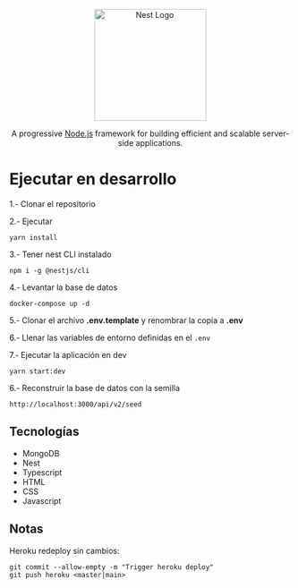 <p align="center">
  <a href="http://nestjs.com/" target="blank"><img src="https://nestjs.com/img/logo-small.svg" width="200" alt="Nest Logo" /></a>
</p>

[circleci-image]: https://img.shields.io/circleci/build/github/nestjs/nest/master?token=abc123def456
[circleci-url]: https://circleci.com/gh/nestjs/nest

<p align="center">A progressive <a href="http://nodejs.org" target="_blank">Node.js</a> framework for building efficient and scalable server-side applications.</p><p align="center">

# Ejecutar en desarrollo

1.- Clonar el repositorio

2.- Ejecutar
```
yarn install
```
3.- Tener nest CLI instalado
```
npm i -g @nestjs/cli
```
4.- Levantar la base de datos
```
docker-compose up -d
```
5.- Clonar el archivo __.env.template__ y renombrar la copia a __.env__

6.- Llenar las variables de entorno definidas en el ```.env```

7.- Ejecutar la aplicación en dev
```
yarn start:dev
```

6.- Reconstruir la base de datos con la semilla
```
http://localhost:3000/api/v2/seed
```

## Tecnologías
* MongoDB
* Nest
* Typescript
* HTML
* CSS
* Javascript

## Notas
Heroku redeploy sin cambios:
```
git commit --allow-empty -m "Trigger heroku deploy"
git push heroku <master|main>
```
